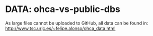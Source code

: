 # DATA: ohca-vs-public-dbs
As large files cannot be uploaded to GitHub, all data can be found in: http://www.tsc.urjc.es/~felipe.alonso/ohca_data.html
